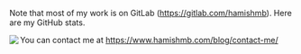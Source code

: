 Note that most of my work is on GitLab (https://gitlab.com/hamishmb). Here are my GitHub stats.

<a href="https://github.com/anuraghazra/github-readme-stats">
  <img align="left" src="https://github-readme-stats.vercel.app/api?username=hamishmb&count_private=true&show_icons=true" />
</a>

You can contact me at <a href="https://www.hamishmb.com/blog/contact-me/" target="_blank" rel="noopener">https://www.hamishmb.com/blog/contact-me/</a>
